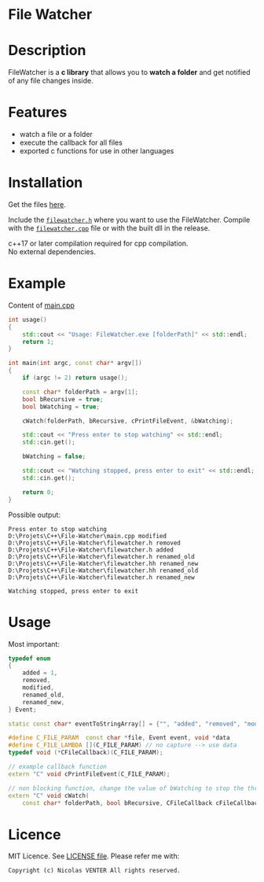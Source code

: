 # File Watcher

# Description

FileWatcher is a **c library** that allows you to **watch a folder** and get notified of any file changes inside.

# Features

- watch a file or a folder
- execute the callback for all files
- exported c functions for use in other languages

# Installation

Get the files [here](https://github.com/nicolasventer/File-Watcher/releases).

Include the [`filewatcher.h`](filewatcher.h) where you want to use the FileWatcher.
Compile with the [`filewatcher.cpp`](filewatcher.cpp) file or with the built dll in the release.

c++17 or later compilation required for cpp compilation.  
No external dependencies.

# Example

Content of [main.cpp](main.cpp)
```cpp
int usage()
{
	std::cout << "Usage: FileWatcher.exe [folderPath]" << std::endl;
	return 1;
}

int main(int argc, const char* argv[])
{
	if (argc != 2) return usage();

	const char* folderPath = argv[1];
	bool bRecursive = true;
	bool bWatching = true;

	cWatch(folderPath, bRecursive, cPrintFileEvent, &bWatching);

	std::cout << "Press enter to stop watching" << std::endl;
	std::cin.get();

	bWatching = false;

	std::cout << "Watching stopped, press enter to exit" << std::endl;
	std::cin.get();

	return 0;
}
```

Possible output:
```
Press enter to stop watching
D:\Projets\C++\File-Watcher\main.cpp modified
D:\Projets\C++\File-Watcher\filewatcher.h removed
D:\Projets\C++\File-Watcher\filewatcher.h added
D:\Projets\C++\File-Watcher\filewatcher.h renamed_old
D:\Projets\C++\File-Watcher\filewatcher.hh renamed_new
D:\Projets\C++\File-Watcher\filewatcher.hh renamed_old
D:\Projets\C++\File-Watcher\filewatcher.h renamed_new

Watching stopped, press enter to exit
```

# Usage

Most important:
```cpp
typedef enum
{
	added = 1,
	removed,
	modified,
	renamed_old,
	renamed_new,
} Event;

static const char* eventToStringArray[] = {"", "added", "removed", "modified", "renamed_old", "renamed_new"};

#define C_FILE_PARAM  const char *file, Event event, void *data
#define C_FILE_LAMBDA [](C_FILE_PARAM) // no capture --> use data
typedef void (*CFileCallback)(C_FILE_PARAM);

// example callback function
extern "C" void cPrintFileEvent(C_FILE_PARAM);

// non blocking function, change the value of bWatching to stop the thread
extern "C" void cWatch(
	const char* folderPath, bool bRecursive, CFileCallback cFileCallback, bool* bWatching = nullptr, void* data = nullptr);
```

# Licence

MIT Licence. See [LICENSE file](LICENSE).
Please refer me with:

	Copyright (c) Nicolas VENTER All rights reserved.
